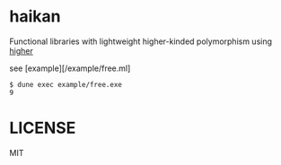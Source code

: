 haikan
===

Functional libraries with lightweight higher-kinded polymorphism using [higher](https://github.com/ocamllabs/higher)

see [example][/example/free.ml]

```shell-session
$ dune exec example/free.exe
9
```

# LICENSE
MIT
